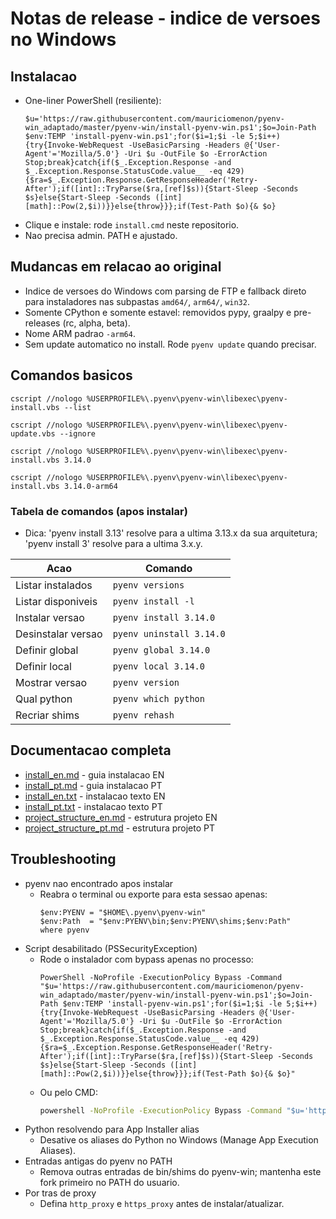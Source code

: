 # Notas de release - indice de versoes no Windows

## Instalacao

- One-liner PowerShell (resiliente):
  ```pwsh
  $u='https://raw.githubusercontent.com/mauriciomenon/pyenv-win_adaptado/master/pyenv-win/install-pyenv-win.ps1';$o=Join-Path $env:TEMP 'install-pyenv-win.ps1';for($i=1;$i -le 5;$i++){try{Invoke-WebRequest -UseBasicParsing -Headers @{'User-Agent'='Mozilla/5.0'} -Uri $u -OutFile $o -ErrorAction Stop;break}catch{if($_.Exception.Response -and $_.Exception.Response.StatusCode.value__ -eq 429){$ra=$_.Exception.Response.GetResponseHeader('Retry-After');if([int]::TryParse($ra,[ref]$s)){Start-Sleep -Seconds $s}else{Start-Sleep -Seconds ([int][math]::Pow(2,$i))}}else{throw}}};if(Test-Path $o){& $o}
  ```
- Clique e instale: rode `install.cmd` neste repositorio.
- Nao precisa admin. PATH e ajustado.

## Mudancas em relacao ao original

- Indice de versoes do Windows com parsing de FTP e fallback direto para instaladores nas subpastas `amd64/`, `arm64/`, `win32`.
- Somente CPython e somente estavel: removidos pypy, graalpy e pre-releases (rc, alpha, beta).
- Nome ARM padrao `-arm64`.
- Sem update automatico no install. Rode `pyenv update` quando precisar.

## Comandos basicos

```pwsh
cscript //nologo %USERPROFILE%\.pyenv\pyenv-win\libexec\pyenv-install.vbs --list
```
```pwsh
cscript //nologo %USERPROFILE%\.pyenv\pyenv-win\libexec\pyenv-update.vbs --ignore
```
```pwsh
cscript //nologo %USERPROFILE%\.pyenv\pyenv-win\libexec\pyenv-install.vbs 3.14.0
```
```pwsh
cscript //nologo %USERPROFILE%\.pyenv\pyenv-win\libexec\pyenv-install.vbs 3.14.0-arm64
```

### Tabela de comandos (apos instalar)
- Dica: 'pyenv install 3.13' resolve para a ultima 3.13.x da sua arquitetura; 'pyenv install 3' resolve para a ultima 3.x.y.


| Acao               | Comando                 |
|--------------------|-------------------------|
| Listar instalados  | `pyenv versions`        |
| Listar disponiveis | `pyenv install -l`      |
| Instalar versao    | `pyenv install 3.14.0`  |
| Desinstalar versao | `pyenv uninstall 3.14.0`|
| Definir global     | `pyenv global 3.14.0`   |
| Definir local      | `pyenv local 3.14.0`    |
| Mostrar versao     | `pyenv version`         |
| Qual python        | `pyenv which python`    |
| Recriar shims      | `pyenv rehash`          |

## Documentacao completa

- [install_en.md](../fork_documentation/install_en.md) - guia instalacao EN
- [install_pt.md](../fork_documentation/install_pt.md) - guia instalacao PT
- [install_en.txt](../fork_documentation/install_en.txt) - instalacao texto EN
- [install_pt.txt](../fork_documentation/install_pt.txt) - instalacao texto PT
- [project_structure_en.md](../fork_documentation/project_structure_en.md) - estrutura projeto EN
- [project_structure_pt.md](../fork_documentation/project_structure_pt.md) - estrutura projeto PT

## Troubleshooting

- pyenv nao encontrado apos instalar
  - Reabra o terminal ou exporte para esta sessao apenas:
    ```pwsh
    $env:PYENV = "$HOME\.pyenv\pyenv-win"
    $env:Path  = "$env:PYENV\bin;$env:PYENV\shims;$env:Path"
    where pyenv
    ```
- Script desabilitado (PSSecurityException)
  - Rode o instalador com bypass apenas no processo:
    ```pwsh
    PowerShell -NoProfile -ExecutionPolicy Bypass -Command "$u='https://raw.githubusercontent.com/mauriciomenon/pyenv-win_adaptado/master/pyenv-win/install-pyenv-win.ps1';$o=Join-Path $env:TEMP 'install-pyenv-win.ps1';for($i=1;$i -le 5;$i++){try{Invoke-WebRequest -UseBasicParsing -Headers @{'User-Agent'='Mozilla/5.0'} -Uri $u -OutFile $o -ErrorAction Stop;break}catch{if($_.Exception.Response -and $_.Exception.Response.StatusCode.value__ -eq 429){$ra=$_.Exception.Response.GetResponseHeader('Retry-After');if([int]::TryParse($ra,[ref]$s)){Start-Sleep -Seconds $s}else{Start-Sleep -Seconds ([int][math]::Pow(2,$i))}}else{throw}}};if(Test-Path $o){& $o}"
    ```
  - Ou pelo CMD:
    ```cmd
    powershell -NoProfile -ExecutionPolicy Bypass -Command "$u='https://raw.githubusercontent.com/mauriciomenon/pyenv-win_adaptado/master/pyenv-win/install-pyenv-win.ps1';$o=Join-Path $env:TEMP 'install-pyenv-win.ps1';for($i=1;$i -le 5;$i++){try{Invoke-WebRequest -UseBasicParsing -Headers @{'User-Agent'='Mozilla/5.0'} -Uri $u -OutFile $o -ErrorAction Stop;break}catch{if($_.Exception.Response -and $_.Exception.Response.StatusCode.value__ -eq 429){$ra=$_.Exception.Response.GetResponseHeader('Retry-After');if([int]::TryParse($ra,[ref]$s)){Start-Sleep -Seconds $s}else{Start-Sleep -Seconds ([int][math]::Pow(2,$i))}}else{throw}}};if(Test-Path $o){& $o}"
    ```
- Python resolvendo para App Installer alias
  - Desative os aliases do Python no Windows (Manage App Execution Aliases).
- Entradas antigas do pyenv no PATH
  - Remova outras entradas de bin/shims do pyenv-win; mantenha este fork primeiro no PATH do usuario.
- Por tras de proxy
  - Defina `http_proxy` e `https_proxy` antes de instalar/atualizar.
